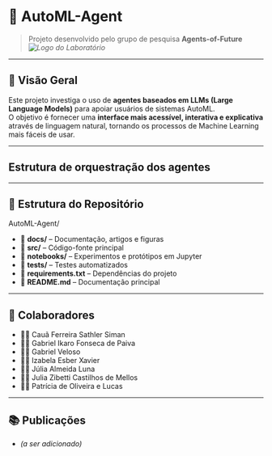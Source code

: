 # 🤖 AutoML-Agent

> Projeto desenvolvido pelo grupo de pesquisa **Agents-of-Future**  
> _![Logo do Laboratório](docs/logo.png)_  <!-- Substitua pelo caminho correto da logo -->

---

## 🧐 Visão Geral

Este projeto investiga o uso de **agentes baseados em LLMs (Large Language Models)** para apoiar usuários de sistemas AutoML.  
O objetivo é fornecer uma **interface mais acessível, interativa e explicativa** através de linguagem natural, tornando os processos de Machine Learning mais fáceis de usar.

---

## Estrutura de orquestração dos agentes


---

## 📂 Estrutura do Repositório

AutoML-Agent/
- 📄 **docs/** – Documentação, artigos e figuras
- 🧩 **src/** – Código-fonte principal
- 📓 **notebooks/** – Experimentos e protótipos em Jupyter
- 🧪 **tests/** – Testes automatizados
- 📜 **requirements.txt** – Dependências do projeto
- 📘 **README.md** – Documentação principal


---

## 👥 Colaboradores

- 👩‍💻 Cauã Ferreira Sathler Siman
- 👨‍💻 Gabriel Ikaro Fonseca de Paiva
- 👩‍💻 Gabriel Veloso
- 👩‍💻 Izabela Esber Xavier
- 👩‍💻 Júlia Almeida Luna
- 👩‍💻 Julia Zibetti Castilhos de Mellos
- 👩‍💻 Patrícia de Oliveira e Lucas

---

## 📚 Publicações

- *(a ser adicionado)*

